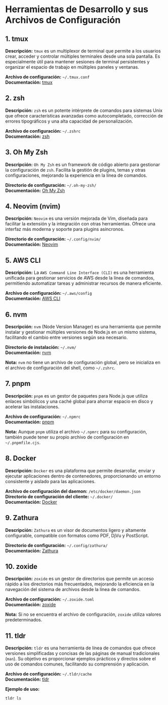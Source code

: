 # Herramientas de Desarrollo y sus Archivos de Configuración

## 1. tmux

**Descripción:** `tmux` es un multiplexor de terminal que permite a los usuarios crear, acceder y controlar múltiples terminales desde una sola pantalla. Es especialmente útil para mantener sesiones de terminal persistentes y organizar el espacio de trabajo en múltiples paneles y ventanas.

**Archivo de configuración:** `~/.tmux.conf`  
**Documentación:** [tmux](https://github.com/tmux/tmux/wiki)

## 2. zsh

**Descripción:** `zsh` es un potente intérprete de comandos para sistemas Unix que ofrece características avanzadas como autocompletado, corrección de errores tipográficos y una alta capacidad de personalización.

**Archivo de configuración:** `~/.zshrc`  
**Documentación:** [zsh](https://zsh.sourceforge.io/)

## 3. Oh My Zsh

**Descripción:** `Oh My Zsh` es un framework de código abierto para gestionar la configuración de `zsh`. Facilita la gestión de plugins, temas y otras configuraciones, mejorando la experiencia en la línea de comandos.

**Directorio de configuración:** `~/.oh-my-zsh/`  
**Documentación:** [Oh My Zsh](https://ohmyz.sh/)

## 4. Neovim (nvim)

**Descripción:** `Neovim` es una versión mejorada de Vim, diseñada para facilitar la extensión y la integración con otras herramientas. Ofrece una interfaz más moderna y soporte para plugins asíncronos.

**Directorio de configuración:** `~/.config/nvim/`  
**Documentación:** [Neovim](https://neovim.io/)

## 5. AWS CLI

**Descripción:** La `AWS Command Line Interface (CLI)` es una herramienta unificada para gestionar servicios de AWS desde la línea de comandos, permitiendo automatizar tareas y administrar recursos de manera eficiente.

**Archivo de configuración:** `~/.aws/config`  
**Documentación:** [AWS CLI](https://docs.aws.amazon.com/cli/latest/userguide/)

## 6. nvm

**Descripción:** `nvm` (Node Version Manager) es una herramienta que permite instalar y gestionar múltiples versiones de Node.js en un mismo sistema, facilitando el cambio entre versiones según sea necesario.

**Directorio de instalación:** `~/.nvm/`  
**Documentación:** [nvm](https://github.com/nvm-sh/nvm)

**Nota:** `nvm` no tiene un archivo de configuración global, pero se inicializa en el archivo de configuración del shell, como `~/.zshrc`.

## 7. pnpm

**Descripción:** `pnpm` es un gestor de paquetes para Node.js que utiliza enlaces simbólicos y una caché global para ahorrar espacio en disco y acelerar las instalaciones.

**Archivo de configuración:** `~/.npmrc`  
**Documentación:** [pnpm](https://pnpm.io/)

**Nota:** Aunque `pnpm` utiliza el archivo `~/.npmrc` para su configuración, también puede tener su propio archivo de configuración en `~/.pnpmfile.cjs`.

## 8. Docker

**Descripción:** `Docker` es una plataforma que permite desarrollar, enviar y ejecutar aplicaciones dentro de contenedores, proporcionando un entorno consistente y aislado para las aplicaciones.

**Archivo de configuración del daemon:** `/etc/docker/daemon.json`  
**Directorio de configuración del cliente:** `~/.docker/`  
**Documentación:** [Docker](https://docs.docker.com/)

## 9. Zathura

**Descripción:** `Zathura` es un visor de documentos ligero y altamente configurable, compatible con formatos como PDF, DjVu y PostScript.

**Directorio de configuración:** `~/.config/zathura/`  
**Documentación:** [Zathura](https://pwmt.org/projects/zathura/)

## 10. zoxide

**Descripción:** `zoxide` es un gestor de directorios que permite un acceso rápido a los directorios más frecuentados, mejorando la eficiencia en la navegación del sistema de archivos desde la línea de comandos.

**Archivo de configuración:** `~/.zoxide.toml`  
**Documentación:** [zoxide](https://github.com/ajeetdsouza/zoxide)

**Nota:** Si no se encuentra el archivo de configuración, `zoxide` utiliza valores predeterminados.

## 11. tldr

**Descripción:** `tldr` es una herramienta de línea de comandos que ofrece versiones simplificadas y concisas de las páginas de manual tradicionales (`man`). Su objetivo es proporcionar ejemplos prácticos y directos sobre el uso de comandos comunes, facilitando su comprensión y aplicación.

**Archivo de configuración:** `~/.tldr/cache`  
**Documentación:** [tldr](https://tldr.sh/)

**Ejemplo de uso:**

```bash
tldr ls
```
